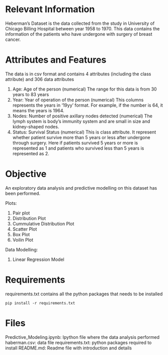 # Relevant Information

Heberman’s Dataset is the data collected from the study in University of Chicago Billing Hospital between year 1958 to 1970. This data contains the information of the patients who have undergone with surgery of breast cancer.

# Attributes and Features
The data is in csv format and contains 4 attributes (including the class attribute) and 306 data attributes
1. Age: Age of the person (numerical)
The range for this data is from 30 years to 83 years
2. Year: Year of operation of the person (numerical)
This columns represents the years in ‘19yy’ format. For example, if the number is 64, it means the years is 1964.
3. Nodes: Number of positive axillary nodes detected (numerical)
The lymph system is body’s immunity system and are small in size and kidney-shaped nodes. 
4. Status: Survival Status (numerical)
This is class attribute. It represent whether patient survive more than 5 years or less after undergone through surgery. Here if patients survived 5 years or more is represented as 1 and patients who survived less than 5 years is represented as 2.

# Objective
An exploratory data analysis and predictive modelling on this dataset has been performed. 

Plots:
1. Pair plot
2. Distribution Plot
3. Cummulative Distribution Plot
4. Scatter Plot
5. Box Plot
6. Voilin Plot

Data Modelling:
1. Linear Regression Model

# Requirements
requirements.txt contains all the python packages that needs to be installed
```
pip install -r requirements.txt
```

# Files
Predictive_Modeling.ipynb: Ipython file where the data analysis performed
haberman.csv: data file
requirements.txt: python packages required to install
README.md: Readme file with introduction and details
